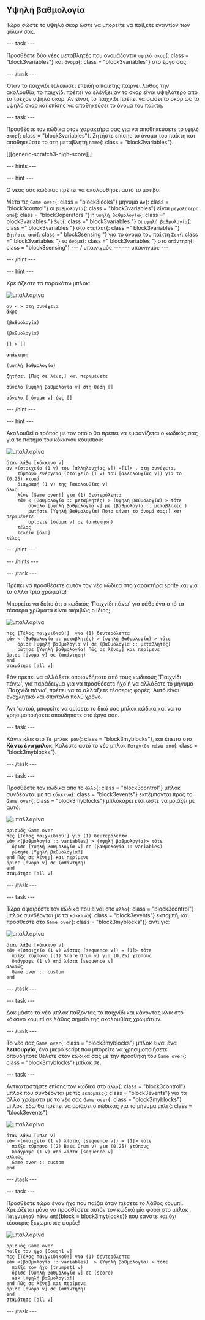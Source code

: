 ## Υψηλή βαθμολογία

Τώρα σώστε το υψηλό σκορ ώστε να μπορείτε να παίξετε εναντίον των φίλων σας.

\--- task \---

Προσθέστε δύο νέες μεταβλητές που ονομάζονται `υψηλό σκορ`{: class = "block3variables"} και `όνομα`{: class = "block3variables"} στο έργο σας.

\--- /task \---

Όταν το παιχνίδι τελειώσει επειδή ο παίκτης παίρνει λάθος την ακολουθία, το παιχνίδι πρέπει να ελέγξει αν το σκορ είναι υψηλότερο από το τρέχον υψηλό σκορ. Αν είναι, το παιχνίδι πρέπει να σώσει το σκορ ως το υψηλό σκορ και επίσης να αποθηκεύσει το όνομα του παίκτη.

\--- task \---

Προσθέστε τον κώδικα στον χαρακτήρα σας για να αποθηκεύσετε το `υψηλό σκορ`{: class = "block3variables"}. Ζητήστε επίσης το όνομα του παίκτη και αποθηκεύστε το στη μεταβλητή `name`{: class = "block3variables"}.

[[[generic-scratch3-high-score]]]

\--- hints \---

\--- hint \---

Ο νέος σας κώδικας πρέπει να ακολουθήσει αυτό το μοτίβο:

Μετά τις `Game over`{: class = "block3looks"} μήνυμα `Αν`{: class = "block3control"} οι `βαθμολογία`{: class = "block3variables"} είναι `μεγαλύτερη από`{: class = "block3operators "} η `υψηλή βαθμολογία`{: class =" block3variables "} `Set`{: class =" block3variables "} οι `υψηλή βαθμολογία`{: class =" block3variables "} στο `στείλει`{: class =" block3variables "} `Ζητήστε από`{: class =" block3sensing "} για το όνομα του παίκτη `Σετ`{: class =" block3variables "} το `όνομα`{: class =" block3variables "} στο `απάντηση`{: class = "block3sensing") \--- / υπαινιγμός \--- \--- υπαινιγμός \---

\--- /hint \---

\--- hint \---

Χρειάζεστε τα παρακάτω μπλοκ:

![μπαλλαρίνα](images/ballerina.png)

```blocks3
αν < > στη συνέχεια
άκρο

(βαθμολογία)

(βαθμολογία)

[] > []

απάντηση

(υψηλή βαθμολογία)

ζητήσει [Πώς σε λένε;] και περιμένετε

σύνολο [υψηλή βαθμολογία v] στη θέση [] 

σύνολο [ όνομα v] έως [] 
```

\--- /hint \---

\--- hint \---

Ακολουθεί ο τρόπος με τον οποίο θα πρέπει να εμφανίζεται ο κωδικός σας για το πάτημα του κόκκινου κουμπιού:

![μπαλλαρίνα](images/ballerina.png)

```blocks3
όταν λάβω [κόκκινο v]
αν <(στοιχείο (1 v) του [αλληλουχίας v]) =[1]> , στη συνέχεια,
    τύμπανο ενέργεια (στοιχείο (1 v) του [αλληλουχίας v]) για το (0,25) κτυπά
    διαγραφή (1 v) της [ακολουθίας v]
άλλο
    λένε [Game over!] για (1) δευτερόλεπτα
    εάν < (βαθμολογία :: μεταβλητές) > (υψηλή βαθμολογία) > τότε
        σύνολο [υψηλή βαθμολογία v] με (βαθμολογία :: μεταβλητές )
        ρωτήστε [Υψηλή βαθμολογία! Ποιο είναι το όνομά σας;] και περιμένετε
        ορίσετε [όνομα v] σε (απάντηση)
    τέλος
    τελεία [όλα]
τέλος
```

\--- /hint \---

\--- /hints \---

\--- /task \---

Πρέπει να προσθέσετε αυτόν τον νέο κώδικα στο χαρακτήρα sprite και για τα άλλα τρία χρώματα!

Μπορείτε να δείτε ότι ο κωδικός 'Παιχνίδι πάνω' για κάθε ένα από τα τέσσερα χρώματα είναι ακριβώς ο ίδιος;

![μπαλλαρίνα](images/ballerina.png)

```blocks3
πες [Τέλος παιχνιδιού!]  για (1) δευτερόλεπτα
εάν < (βαθμολογία :: μεταβλητές) > (υψηλή βαθμολογία) > τότε
    όρισε [υψηλή βαθμολογία v] σε (βαθμολογία :: μεταβλητές)
    ρώτησε [Υψηλή βαθμολογία! Πώς σε λένε;] και περίμενε
όρισε [όνομα v] σε (απάντηση)
end
σταμάτησε [all v]
```

Εάν πρέπει να αλλάξετε οποιονδήποτε από τους κωδικούς 'Παιχνίδι πάνω', για παράδειγμα για να προσθέσετε ήχο ή να αλλάξετε το μήνυμα 'Παιχνίδι πάνω', πρέπει να το αλλάξετε τέσσερις φορές. Αυτό είναι ενοχλητικό και σπαταλά πολύ χρόνο.

Αντ 'αυτού, μπορείτε να ορίσετε το δικό σας μπλοκ κώδικα και να το χρησιμοποιήσετε οπουδήποτε στο έργο σας.

\--- task \---

Κάντε κλικ στο `Τα μπλοκ μου`{: class = "block3myblocks"}, και έπειτα στο **Κάντε ένα μπλοκ**. Καλέστε αυτό το νέο μπλοκ `Παιχνίδι πάνω από`{: class = "block3myblocks"}.

\--- /task \---

\--- task \---

Προσθέστε τον κώδικα από το `άλλο`{: class = "block3control"} μπλοκ συνδέονται με τα `κόκκινα`{: class = "block3events"} εκπέμπονται προς το `Game over`{: class = "block3myblocks"} μπλοκάρει έτσι ώστε να μοιάζει με αυτό:

![μπαλλαρίνα](images/ballerina.png)

```blocks3
ορισμός Game over
πες [Τέλος παιχνιδιού!] για (1) δευτερόλεπτα
εάν <(βαθμολογία :: variables) > (Υψηλή βαθμολογία)> τότε 
  όρισε [Υψηλή βαθμολογία v] σε (βαθμολογία :: variables)
  ρώτησε [Υψηλή βαθμολογία!]
end Πώς σε λένε;] και περίμενε
όρισε [όνομα v] σε (απάντηση)
end
σταμάτησε [all v]
```

\--- /task \---

\--- task \---

Τώρα αφαιρέστε τον κώδικα που είναι στο `άλλο`{: class = "block3control"} μπλοκ συνδέονται με τα `κόκκινα`{: class = "block3events"} εκπομπή, και προσθέστε στο `Game over`{: class = "block3myblocks"}} αντί για:

![μπαλλαρίνα](images/ballerina.png)

```blocks3
όταν λάβω [κόκκινο v]
εάν <(στοιχείο (1 v) λίστας [sequence v]) = [1]> τότε 
  παίξε τύμπανο ((1) Snare Drum v) για (0.25) χτύπους
  διάγραψε (1 v) από λίστα [sequence v]
αλλιώς 
  Game over :: custom
end
```

\--- /task \---

\--- task \---

Δοκιμάστε το νέο μπλοκ παίζοντας το παιχνίδι και κάνοντας κλικ στο κόκκινο κουμπί σε λάθος σημείο της ακολουθίας χρωμάτων.

\--- /task \---

Το νέο σας `Game over`{: class = "block3myblocks"} μπλοκ είναι ένα **λειτουργία**, ένα μικρό script που μπορείτε να χρησιμοποιήσετε οπουδήποτε θέλετε στον κώδικά σας με την προσθήκη του `Game over`{: class = "block3myblocks"} μπλοκ σε.

\--- task \---

Αντικαταστήστε επίσης τον κωδικό στο `άλλο`{: class = "block3control"} μπλοκ που συνδέονται με τις `εκπομπές`{: class = "block3events"} για τα άλλα χρώματα με το νέο σας `Game over`{: class = "block3myblocks"} μπλοκ. Εδώ θα πρέπει να μοιάσει ο κώδικας για το μήνυμα `μπλε`{: class = "block3events"}

![μπαλλαρίνα](images/ballerina.png)

```blocks3
όταν λάβω [μπλε v]
εάν <(στοιχείο (1 v) λίστας [sequence v]) = [1]> τότε 
  παίξε τύμπανο ((2) Bass Drum v) για (0.25) χτύπους
  διάγραψε (1 v) από λίστα [sequence v]
αλλιώς 
  Game over :: custom
end
```

\--- /task \---

\--- task \---

Προσθέστε τώρα έναν ήχο που παίζει όταν πιέσετε το λάθος κουμπί. Χρειάζεται μόνο να προσθέσετε αυτόν τον κωδικό μία φορά στο μπλοκ `Παιχνιδιού πάνω από`{block = block3myblocks}} που κάνατε και όχι τέσσερις ξεχωριστές φορές!

![μπαλλαρίνα](images/ballerina.png)

```blocks3
ορισμός Game over
παίξε τον ήχο [Cough1 v]
πες [Τέλος παιχνιδικού!] για (1) δευτερόλεπτα
εάν <(βαθμολογία :: variables)  > (Υψηλή βαθμολογία) > τότε 
  παίξε τον ήχο (trumpet1 v)
  όρισε [υψηλή βαθμολογία v] σε (score)
  ask [Υψηλή βαθμολογία!]
end Πώς σε λένε] και περίμενε
όρισε [όνομα v] σε (απάντηση)
end
σταμάτησε [all v]
```

\--- /task \---